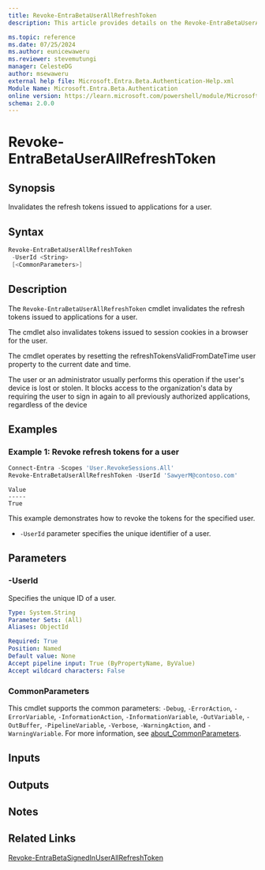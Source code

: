 ```yaml
---
title: Revoke-EntraBetaUserAllRefreshToken
description: This article provides details on the Revoke-EntraBetaUserAllRefreshToken command.

ms.topic: reference
ms.date: 07/25/2024
ms.author: eunicewaweru
ms.reviewer: stevemutungi
manager: CelesteDG
author: msewaweru
external help file: Microsoft.Entra.Beta.Authentication-Help.xml
Module Name: Microsoft.Entra.Beta.Authentication
online version: https://learn.microsoft.com/powershell/module/Microsoft.Entra.Beta.Authentication/Revoke-EntraBetaUserAllRefreshToken
schema: 2.0.0
---
```


# Revoke-EntraBetaUserAllRefreshToken

## Synopsis

Invalidates the refresh tokens issued to applications for a user.

## Syntax

```powershell
Revoke-EntraBetaUserAllRefreshToken
 -UserId <String>
 [<CommonParameters>]
```

## Description

The `Revoke-EntraBetaUserAllRefreshToken` cmdlet invalidates the refresh tokens issued to applications for a user.

The cmdlet also invalidates tokens issued to session cookies in a browser for the user.

The cmdlet operates by resetting the refreshTokensValidFromDateTime user property to the current date and time.

The user or an administrator usually performs this operation if the user's device is lost or stolen. It blocks access to the organization's data by requiring the user to sign in again to all previously authorized applications, regardless of the device

## Examples

### Example 1: Revoke refresh tokens for a user

```powershell
Connect-Entra -Scopes 'User.RevokeSessions.All'
Revoke-EntraBetaUserAllRefreshToken -UserId 'SawyerM@contoso.com'
```

```Output
Value
-----
True
```

This example demonstrates how to revoke the tokens for the specified user.

- `-UserId` parameter specifies the unique identifier of a user.

## Parameters

### -UserId

Specifies the unique ID of a user.

```yaml
Type: System.String
Parameter Sets: (All)
Aliases: ObjectId

Required: True
Position: Named
Default value: None
Accept pipeline input: True (ByPropertyName, ByValue)
Accept wildcard characters: False
```

### CommonParameters

This cmdlet supports the common parameters: `-Debug`, `-ErrorAction`, `-ErrorVariable`, `-InformationAction`, `-InformationVariable`, `-OutVariable`, `-OutBuffer`, `-PipelineVariable`, `-Verbose`, `-WarningAction`, and `-WarningVariable`. For more information, see [about_CommonParameters](https://go.microsoft.com/fwlink/?LinkID=113216).

## Inputs

## Outputs

## Notes

## Related Links

[Revoke-EntraBetaSignedInUserAllRefreshToken](Revoke-EntraBetaSignedInUserAllRefreshToken.md)

